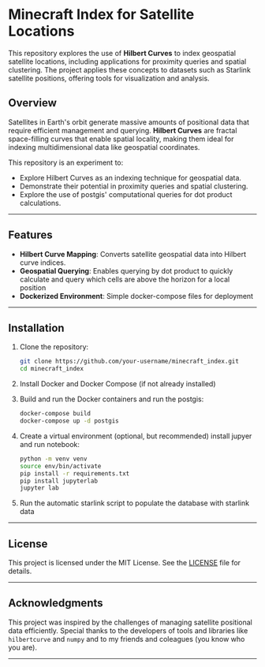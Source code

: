 
# Minecraft Index for Satellite Locations

This repository explores the use of **Hilbert Curves** to index geospatial satellite locations, including applications for proximity queries and spatial clustering. The project applies these concepts to datasets such as Starlink satellite positions, offering tools for visualization and analysis.

## Overview

Satellites in Earth's orbit generate massive amounts of positional data that require efficient management and querying. **Hilbert Curves** are fractal space-filling curves that enable spatial locality, making them ideal for indexing multidimensional data like geospatial coordinates.

This repository is an experiment to:
- Explore Hilbert Curves as an indexing technique for geospatial data.
- Demonstrate their potential in proximity queries and spatial clustering.
- Explore the use of postgis' computational queries for dot product calculations.

---

## Features

- **Hilbert Curve Mapping**: Converts satellite geospatial data into Hilbert curve indices.
- **Geospatial Querying**: Enables querying by dot product to quickly calculate and query which cells are above the horizon for a local position
- **Dockerized Environment**: Simple docker-compose files for deployment

---

## Installation

1. Clone the repository:
   ```bash
   git clone https://github.com/your-username/minecraft_index.git
   cd minecraft_index
   ```

2. Install Docker and Docker Compose (if not already installed)

3. Build and run the Docker containers and run the postgis:
   ```bash
   docker-compose build
   docker-compose up -d postgis
   ```
4. Create a virtual environment (optional, but recommended) install jupyer and run notebook:
    ```bash
    python -m venv venv
    source env/bin/activate
    pip install -r requirements.txt
    pip install jupyterlab
    jupyter lab
    ```

5. Run the automatic starlink script to populate the database with starlink data

---

## License

This project is licensed under the MIT License. See the [LICENSE](LICENSE) file for details.

---

## Acknowledgments

This project was inspired by the challenges of managing satellite positional data efficiently. Special thanks to the developers of tools and libraries like `hilbertcurve` and `numpy` and to my friends and coleagues (you know who you are).

---